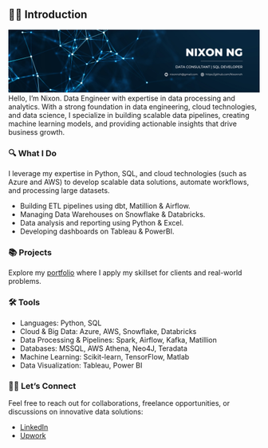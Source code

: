 ## 🙋‍♂️ Introduction

<!--
**Nixonnzh/Nixonnzh** is a ✨ _special_ ✨ repository because its `README.md` (this file) appears on your GitHub profile.

Here are some ideas to get you started:

- 🔭 I’m currently working on ...
- 🌱 I’m currently learning ...
- 👯 I’m looking to collaborate on ...
- 🤔 I’m looking for help with ...
- 💬 Ask me about ...
- 📫 How to reach me: ...
- 😄 Pronouns: ...
- ⚡ Fun fact: ...
-->
![alt text](https://github.com/Nixonnzh/Nixonnzh/blob/main/Blue%20and%20White%20Simple%20Designer%20LinkedIn%20Banner%20(1).png)
Hello, I’m Nixon. Data Engineer with expertise in data processing and analytics. With a strong foundation in data engineering, cloud technologies, and data science, I specialize in building scalable data pipelines, creating machine learning models, and providing actionable insights that drive business growth.

### 🔍 What I Do
I leverage my expertise in Python, SQL, and cloud technologies (such as Azure and AWS) to develop scalable data solutions, automate workflows, and processing large datasets.
* Building ETL pipelines using dbt, Matillion & Airflow.
* Managing Data Warehouses on Snowflake & Databricks.
* Data analysis and reporting using Python & Excel.
* Developing dashboards on Tableau & PowerBI.

### 📚 Projects
Explore my [portfolio](https://github.com/Nixonnzh/Portfolio-Guide/blob/main/README.md) where I apply my skillset for clients and real-world problems.

### 🛠️ Tools
* Languages: Python, SQL
* Cloud & Big Data: Azure, AWS, Snowflake, Databricks
* Data Processing & Pipelines: Spark, Airflow, Kafka, Matillion
* Databases: MSSQL, AWS Athena, Neo4J, Teradata
* Machine Learning: Scikit-learn, TensorFlow, Matlab
* Data Visualization: Tableau, Power BI

### 👋🏻 Let’s Connect
Feel free to reach out for collaborations, freelance opportunities, or discussions on innovative data solutions:
* [LinkedIn](https://www.linkedin.com/in/nixonnzh/)
* [Upwork](https://www.upwork.com/freelancers/~01071cf8535bd53880)
